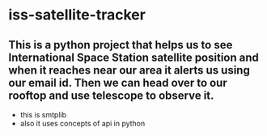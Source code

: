 # iss-satellite-tracker

## This is a python project that helps us to see International Space Station satellite position and when it reaches near our area it alerts us using our email id. Then we can head over to our rooftop and use telescope to observe it.

* this is smtplib 
* also it uses concepts of api in python
